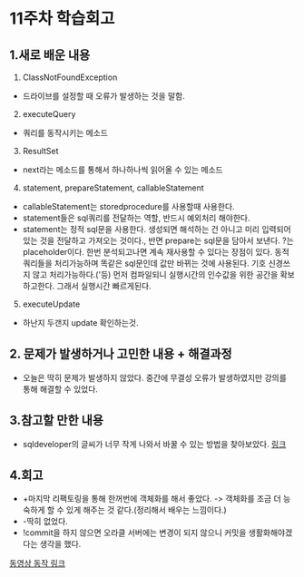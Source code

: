 # 11주차 학습회고

## 1.새로 배운 내용
  1. ClassNotFoundException
   - 드라이브를 설정할 때 오류가 발생하는 것을 말함.
  2. executeQuery
   - 쿼리를 동작시키는 메소드
  3. ResultSet
   - next라는 메소드를 통해서 하나하나씩 읽어올 수 있는 메소드
  4. statement, prepareStatement, callableStatement
   - callableStatement는 storedprocedure를 사용할때 사용한다.
   - statement들은 sql쿼리를 전달하는 역할, 반드시 예외처리 해야한다.
   - statement는 정적 sql문을 사용한다. 생성되면 해석하는 건 아니고 미리 입력되어있는 것을 전달하고 가져오는 것이다.,
  반면 prepare는 sql문을 담아서 보낸다. ?는 placeholder이다. 한번 분석되고나면 계속 재사용할 수 있다는 장점이 있다. 
  동적쿼리들을 처리가능하며 똑같은 sql문인데 값만 바뀌는 것에 사용된다.
  기호 신경쓰지 않고 처리가능하다.('등)
  먼저 컴파일되니 실행시간의 인수값을 위한 공간을 확보하고한다. 그래서 실행시간 빠르게된다.
  5. executeUpdate
   - 하난지 두갠지 update 확인하는것.

## 2. 문제가 발생하거나 고민한 내용 + 해결과정
  - 오늘은 딱히 문제가 발생하지 않았다. 중간에 무결성 오류가 발생하였지만 강의를 통해 해결할 수 있었다.

## 3.참고할 만한 내용
  - sqldeveloper의 글씨가 너무 작게 나와서 바꿀 수 있는 방법을 찾아보았다. [링크](https://itprogramming119.tistory.com/entry/Oracle-SQL-Developer-01-%EA%B8%80%EC%9E%90%ED%8F%B0%ED%8A%B8-%ED%81%AC%EA%B8%B0-%EB%B0%94%EA%BE%B8%EA%B8%B0)

## 4.회고
- +마지막 리팩토링을 통해 한꺼번에 객체화를 해서 좋았다. -> 객체화를 조금 더 능숙하게 할 수 있게 해주는 것 같다.(정리해서 배우는 느낌이다.)
- -딱히 없었다.
- !commit을 하지 않으면 오라클 서버에는 변경이 되지 않으니 커밋을 생활화해야겠다는 생각을 했다.



[동영상 동작 링크](https://youtu.be/oOz9unu1-IM)

